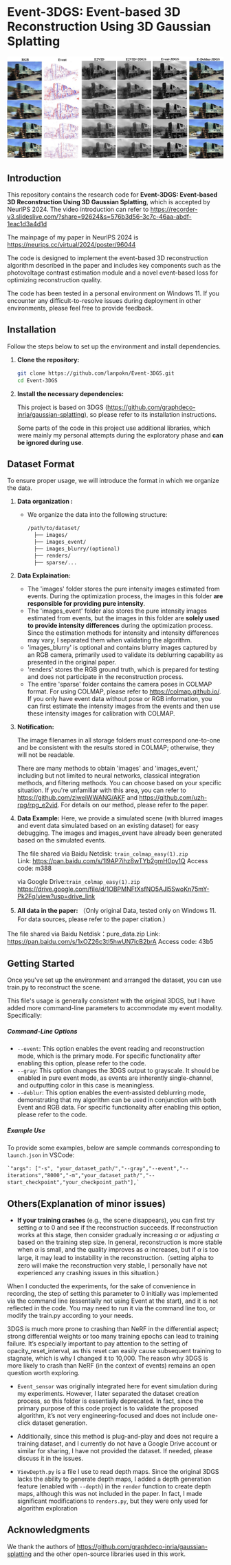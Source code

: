 # Event-3DGS: Event-based 3D Reconstruction Using 3D Gaussian Splatting
![Alt text](./assets/deblur.jpg)


## Introduction
This repository contains the research code for **Event-3DGS: Event-based 3D Reconstruction Using 3D Gaussian Splatting**, which is accepted by NeurlPS 2024. The video introduction can refer to https://recorder-v3.slideslive.com/?share=92624&s=576b3d56-3c7c-46aa-abdf-1eac1d3a4d1d

The mainpage of my paper in NeurlPS 2024 is https://neurips.cc/virtual/2024/poster/96044

The code is designed to implement the event-based 3D reconstruction algorithm described in the paper and includes key components such as the photovoltage contrast estimation module and a novel event-based loss for optimizing reconstruction quality.

The code has been tested in a personal environment on Windows 11. If you encounter any difficult-to-resolve issues during deployment in other environments, please feel free to provide feedback.

## Installation
Follow the steps below to set up the environment and install dependencies.

1. **Clone the repository:**
   ```bash
   git clone https://github.com/lanpokn/Event-3DGS.git
   cd Event-3DGS
   ```

2. **Install the necessary dependencies:**

   This project is based on 3DGS (https://github.com/graphdeco-inria/gaussian-splatting), so please refer to its installation instructions. 

   Some parts of the code in this project use additional libraries, which were mainly my personal attempts during the exploratory phase and **can be ignored during use**.

## Dataset Format
To ensure proper usage, we will introduce the format in which we organize the data.

1. **Data organization :**

   - We organize the data into the following structure:
     ```
     /path/to/dataset/
       ├── images/
       ├── images_event/
       ├── images_blurry/(optional)
       ├── renders/
       ├── sparse/...
     ```

2. **Data Explaination:**

   - The 'images' folder stores the pure intensity images estimated from events. During the optimization process, the images in this folder **are responsible for providing pure intensity**.
   - The 'images_event' folder also stores the pure intensity images estimated from events, but the images in this folder are **solely used to provide intensity differences** during the optimization process. Since the estimation methods for intensity and intensity differences may vary, I separated them when validating the algorithm.
   - 'images_blurry' is optional and contains blurry images captured by an RGB camera, primarily used to validate its deblurring capability as presented in the original paper.
   - 'renders' stores the RGB ground truth, which is prepared for testing and does not participate in the reconstruction process.
   - The entire 'sparse' folder contains the camera poses in COLMAP format. For using COLMAP, please refer to https://colmap.github.io/. If you only have event data without pose or RGB information, you can first estimate the intensity images from the events and then use these intensity images for calibration with COLMAP.

3. **Notification:**

   The image filenames in all storage folders must correspond one-to-one and be consistent with the results stored in COLMAP; otherwise, they will not be readable.

   There are many methods to obtain 'images' and 'images_event,' including but not limited to neural networks, classical integration methods, and filtering methods. You can choose based on your specific situation. If you're unfamiliar with this area, you can refer to https://github.com/ziweiWWANG/AKF and https://github.com/uzh-rpg/rpg_e2vid. For details on our method, please refer to the paper.
4. **Data Example:**
   Here, we provide a simulated scene (with blurred images and event data simulated based on an existing dataset) for easy debugging. The images and images_event have already been generated based on the simulated events.
   
   The file shared via Baidu Netdisk: `train_colmap_easy(1).zip`  
   Link: https://pan.baidu.com/s/1I9AP7ihz8wTYb2gmH0py1Q 
   Access code: m388

   via Google Drive:`train_colmap_easy(1).zip`  
   https://drive.google.com/file/d/1OBPMNFtXsfNO5AJl5SwoKn75mY-Pk2Fg/view?usp=drive_link
5. **All data in the paper:**
（Only original Data, tested only on Windows 11. For data sources, please refer to the paper citation.）

The file shared via Baidu Netdisk：pure_data.zip
Link: https://pan.baidu.com/s/1xOZ26c3tI5hwUN7lcB2brA Access code: 43b5


## Getting Started
Once you've set up the environment and arranged the dataset, you can use train.py to reconstruct the scene.

This file's usage  is generally consistent with the original 3DGS, but I have added more command-line parameters to accommodate my event modality. Specifically:

##### Command-Line Options

- `--event`:    This option enables the event reading and reconstruction mode, which is the primary mode. For specific functionality after enabling this option, please refer to the code.
- `--gray`:    This option changes the 3DGS output to grayscale. It should be enabled in pure event mode, as events are inherently single-channel, and outputting color in this case is meaningless.
- `--deblur`:    This option enables the event-assisted deblurring mode, demonstrating that my algorithm can be used in conjunction with both Event and RGB data. For specific functionality after enabling this option, please refer to the code.

##### Example Use

To provide some examples, below are sample commands corresponding to `launch.json` in VSCode:

```
`"args": ["-s", "your_dataset_path/","--gray","--event","--iterations","8000","-m","your_dataset_path/","--start_checkpoint","your_checkpoint_path"],`
```

## Others(Explanation of minor issues)
- **If your training crashes** (e.g., the scene disappears), you can first try setting $\alpha$ to 0  and see if the reconstruction succeeds. If reconstruction works at this stage, then consider gradually increasing   $\alpha$ or adjusting  $\alpha$ based on the training step size. In general, reconstruction is more stable when  $\alpha$ is small, and the quality improves as  $\alpha$ increases, but if  $\alpha$ is too large, it may lead to instability in the reconstruction.（setting alpha to zero will make the reconstruction very stable, I personally have not experienced any crashing issues in this situation.)

When I conducted the experiments, for the sake of convenience in recording, the step of setting this parameter to 0 initially was implemented via the command line (essentially not using Event at the start), and it is not reflected in the code. You may need to run it via the command line too, or modify the train.py according to your needs.

   3DGS is much more prone to crashing than NeRF in the differential aspect; strong differential weights or too many training epochs can lead to training failure. It’s especially important to pay attention to the setting of opacity_reset_interval, as this reset can easily cause subsequent training to stagnate, which is why I changed it to 10,000. The reason why 3DGS is more likely to crash than NeRF (in the context of events) remains an open question worth exploring.
  
- `Event_sensor` was originally integrated here for event simulation during my experiments. However, I later separated the dataset creation process, so this folder is essentially deprecated. In fact, since the primary purpose of this code project is to validate the proposed algorithm, it’s not very engineering-focused and does not include one-click dataset generation.

- Additionally, since this method is plug-and-play and does not require a training dataset, and I currently do not have a Google Drive account or similar for sharing, I have not provided the dataset. If needed, please discuss it in the issues.

- `ViewDepth.py` is a file I use to read depth maps. Since the original 3DGS lacks the ability to generate depth maps, I added a depth generation feature (enabled with `--depth`) in the `render` function to create depth maps, although this was not included in the paper. In fact, I made significant modifications to `renders.py`, but they were only used for algorithm exploration

## Acknowledgments
We thank the authors of https://github.com/graphdeco-inria/gaussian-splatting and the other open-source libraries used in this work. 
